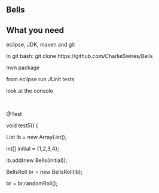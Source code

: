 Bells
-----

What you need
-------------
<p>eclipse, JDK, maven and git</p>

<p> In git bash: git clone https://github.com/CharlieSwires/Bells </p>
<p> mvn package </p>
<p> from eclipse run JUnit tests </p>
<p> look at the console</p>
<BR>
<p>    @Test</p>
<p>    void test5() {</p>
<p>        List<Bells> lb = new ArrayList<Bells>();</p>
<p>        int[] initial = {1,2,3,4};</p>
<p>        lb.add(new Bells(initial));</p>
<p>        BellsRoll br = new BellsRoll(lb);</p>
<p>        br = br.randomRoll();</p>

